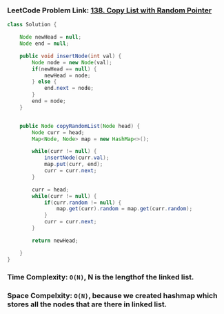 ### LeetCode Problem Link: [138. Copy List with Random Pointer](https://leetcode.com/problems/copy-list-with-random-pointer/description)

```java
class Solution {

    Node newHead = null;
    Node end = null;

    public void insertNode(int val) {
        Node node = new Node(val);
        if(newHead == null) {
            newHead = node;
        } else {
            end.next = node;
        }
        end = node;
    }


    public Node copyRandomList(Node head) {
        Node curr = head;
        Map<Node, Node> map = new HashMap<>();

        while(curr != null) {
            insertNode(curr.val);
            map.put(curr, end);
            curr = curr.next;
        }

        curr = head;
        while(curr != null) {
            if(curr.random != null) {
                map.get(curr).random = map.get(curr.random);
            }
            curr = curr.next;
        }

        return newHead;

    }
}
```

### Time Complexity: `O(N)`, N is the lengthof the linked list.

### Space Compelxity: `O(N)`, because we created hashmap which stores all the nodes that are there in linked list.
